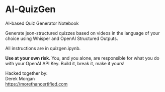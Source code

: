 # AI-QuizGen
AI-based Quiz Generator Notebook

Generate json-structured quizzes based on videos in the language of your choice using Whisper and OpenAI Structured Outputs. 

All instructions are in quizgen.ipynb.</br>

**Use at your own risk**. You, and you alone, are responsible for what you do with your OpenAI API Key. 
Build it, break it, make it yours! 

Hacked together by:</br>
Derek Morgan</br>
https://morethancertified.com
